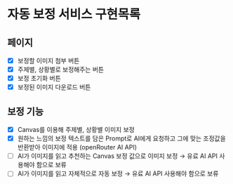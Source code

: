 # 자동 보정 서비스 구현목록

## 페이지

- [x] 보정할 이미지 첨부 버튼
- [x] 주제별, 상황별로 보정해주는 버튼
- [x] 보정 초기화 버튼
- [x] 보정된 이미지 다운로드 버튼

## 보정 기능

- [x] Canvas를 이용해 주제별, 상황별 이미지 보정
- [x] 원하는 느낌의 보정 텍스트를 담은 Prompt로 AI에게 요청하고 그에 맞는 조정값을 반환받아 이미지에 적용 (openRouter AI API)
- [ ] AI가 이미지를 읽고 추천하는 Canvas 보정 값으로 이미지 보정 → 유료 AI API 사용해야 함으로 보류
- [ ] AI가 이미지를 읽고 자체적으로 자동 보정 → 유료 AI API 사용해야 함으로 보류
